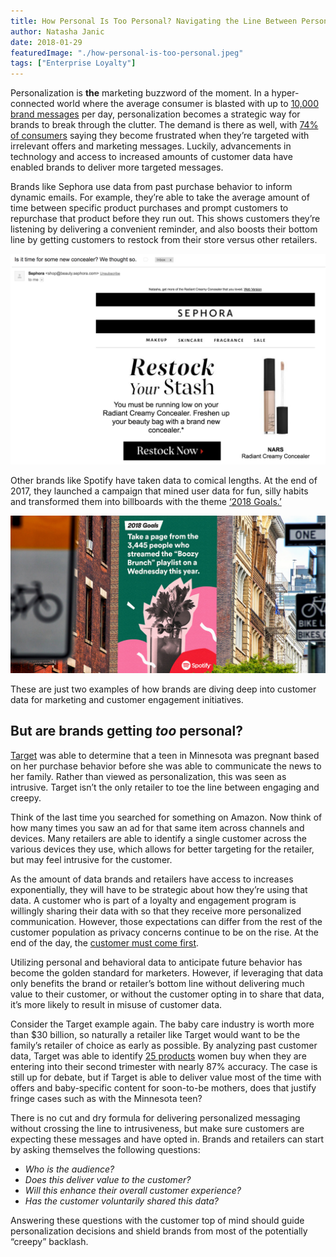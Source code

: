 ```yaml
---
title: How Personal Is Too Personal? Navigating the Line Between Personalization and Intrusiveness
author: Natasha Janic
date: 2018-01-29
featuredImage: "./how-personal-is-too-personal.jpeg"
tags: ["Enterprise Loyalty"]
---
```


Personalization is **the** marketing buzzword of the moment. In a hyper-connected world where the average consumer is blasted with up to [10,000 brand messages](https://www.ama.org/partners/content/Pages/why-customers-attention-scarcest-resources-2017.aspx) per day, personalization becomes a strategic way for brands to break through the clutter. The demand is there as well, with [74% of consumers](https://www.marketingmag.com.au/hubs-c/customers-frustrated-irrelevant-marketing-messages/) saying they become frustrated when they’re targeted with irrelevant offers and marketing messages. Luckily, advancements in technology and access to increased amounts of customer data have enabled brands to deliver more targeted messages.

Brands like Sephora use data from past purchase behavior to inform dynamic emails. For example, they’re able to take the average amount of time between specific product purchases and prompt customers to repurchase that product before they run out. This shows customers they’re listening by delivering a convenient reminder, and also boosts their bottom line by getting customers to restock from their store versus other retailers.

![Sephora Email](./how-personal-sephora-email.png)

Other brands like Spotify have taken data to comical lengths. At the end of 2017, they launched a campaign that mined user data for fun, silly habits and transformed them into billboards with the theme [‘2018 Goals.’](http://www.adweek.com/creativity/spotify-unearths-more-hilarious-user-habits-in-global-outdoor-ads-for-the-holidays/)

![Spotify Campaign](./how-personal-spotify-holiday-goals-hed-2018.jpg)

These are just two examples of how brands are diving deep into customer data for marketing and customer engagement initiatives.

## But are brands getting *too* personal?

[Target](http://www.slate.com/blogs/how_not_to_be_wrong/2014/06/09/big_data_what_s_even_creepier_than_target_guessing_that_you_re_pregnant.html) was able to determine that a teen in Minnesota was pregnant based on her purchase behavior before she was able to communicate the news to her family. Rather than viewed as personalization, this was seen as intrusive. Target isn’t the only retailer to toe the line between engaging and creepy.

Think of the last time you searched for something on Amazon. Now think of how many times you saw an ad for that same item across channels and devices. Many retailers are able to identify a single customer across the various devices they use, which allows for better targeting for the retailer, but may feel intrusive for the customer.

As the amount of data brands and retailers have access to increases exponentially, they will have to be strategic about how they’re using that data. A customer who is part of a loyalty and engagement program is willingly sharing their data with so that they receive more personalized communication. However, those expectations can differ from the rest of the customer population as privacy concerns continue to be on the rise. At the end of the day, the [customer must come first](https://www.hatchloyalty.com/blog/from-personas-to-personalization-people-based-marketing/).

Utilizing personal and behavioral data to anticipate future behavior has become the golden standard for marketers. However, if leveraging that data only benefits the brand or retailer’s bottom line without delivering much value to their customer, or without the customer opting in to share that data, it’s more likely to result in misuse of customer data.

Consider the Target example again. The baby care industry is worth more than $30 billion, so naturally a retailer like Target would want to be the family’s retailer of choice as early as possible. By analyzing past customer data, Target was able to identify [25 products](http://www.nytimes.com/2012/02/19/magazine/shopping-habits.html?_r=1&hp=&pagewanted=all) women buy when they are entering into their second trimester with nearly 87% accuracy. The case is still up for debate, but if Target is able to deliver value most of the time with offers and baby-specific content for soon-to-be mothers, does that justify fringe cases such as with the Minnesota teen?

There is no cut and dry formula for delivering personalized messaging without crossing the line to intrusiveness, but make sure customers are expecting these messages and have opted in. Brands and retailers can start by asking themselves the following questions:

* _Who is the audience?_
* _Does this deliver value to the customer?_
* _Will this enhance their overall customer experience?_
* _Has the customer voluntarily shared this data?_

Answering these questions with the customer top of mind should guide personalization decisions and shield brands from most of the potentially “creepy” backlash.
